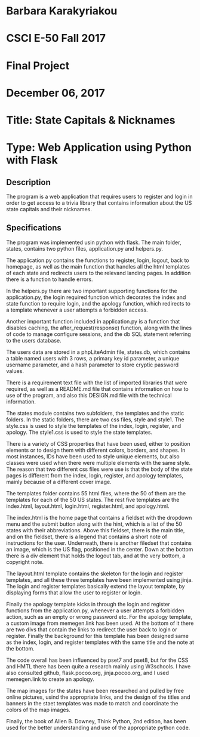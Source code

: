 # Barbara Karakyriakou
# CSCI E-50 Fall 2017
# Final Project
# December 06, 2017
# Title: State Capitals & Nicknames
# Type: Web Application using Python with Flask

## Description

The program is a web application that requires users to register and login in order to get access to a trivia library that contains
information about the US state capitals and their nicknames.

## Specifications

The program was implemented usin python with flask. The main folder, states, contains two python files, application.py and helpers.py.

The application.py contains the functions to register, login, logout, back to homepage, as well as the main function that handles all
the html templates of each state and redirects users to the relevand landing pages. In addition there is a function to handle errors.

In the helpers.py there are two important supporting functions for the application.py, the login required function which decorates
the index and state function to require login, and the apology function, which redirects to a template whenever a user attempts a forbidden access.

Another important function included in application.py is a function that disables caching, the after_request(response) function, along
with the lines of code to manage configure sessions, and the db SQL statement referring to the users database.

The users data are stored in a phpLiteAdmin file, states.db, which contains a table named users with 3 rows, a primary key id parameter,
a unique username parameter, and a hash parameter to store cryptic password values.

There is a requirement text file with the list of imported libraries that were required, as well as a README.md file that contains
information on how to use of the program, and also this DESIGN.md file with the technical information.

The states module contains two subfolders, the templates and the static folders. In the static folders, there are two css files, style and style1.
The style.css is used to style the templates of the index, login, register, and apology. The style1.css is used to style the state templates.

There is a variety of CSS properties that have been used, either to position elements or to design them with different colors, borders, and shapes.
In most instances, IDs have been used to style unique elements, but also classes were used when there were multiple elements with the same style.
The reason that two different css files were use is that the body of the state pages is different from the index, login, register, and apology templates,
mainly because of a different cover image.

The templates folder contains 55 html files, where the 50 of them are the templates for each of the 50 US states.
The rest five templates are the index.html, layout.html, login.html, register.html, and apology.html.

The index.html is the home page that contains a fieldset with the dropdown menu and the submit button along with the hint, which is a list
of the 50 states with their abbreviations. Above this fieldset, there is the main title, and on the fieldset, there is a legend
that contains a short note of  instructions for the user. Underneath, there is another filedset that contains an image, which is the US flag,
positioned in the center. Down at the bottom there is a div element that holds the logout tab, and at the very bottom, a copyright note.

The layout.html template contains the skeleton for the login and register templates, and all these three templates have been
implemented using jinja. The login and register templates basically extend the layout template, by displaying forms that allow
the user to register or login.

Finally the apology template kicks in through the login and register functions from the application.py, whenever a user attempts
a forbidden action, such as an empty or wrong password etc. For the apology template, a custom image from memegen.link has been used.
At the bottom of it there are two divs that contain the links to redirect the user back to login or register. Finally the background
for this template has been designed same as the index, login, and register templates with the same title and the note at the bottom.

The code overall has been influenced by pset7 and pset8, but for the CSS and HMTL there has been quite a research mainly using W3schools.
I have also consulted github, flask.pocoo.org, jinja.pocoo.org, and I used memegen.link to create an apology.

The map images for the states have been researched and pulled by free online pictures, usind the appropriate links, and the design
of the titles and banners in the staet templates was made to match and coordinate the colors of the map images.

Finally, the book of Allen B. Downey, Think Python, 2nd edition, has been used for the better understanding and use of the appropriate python code.
